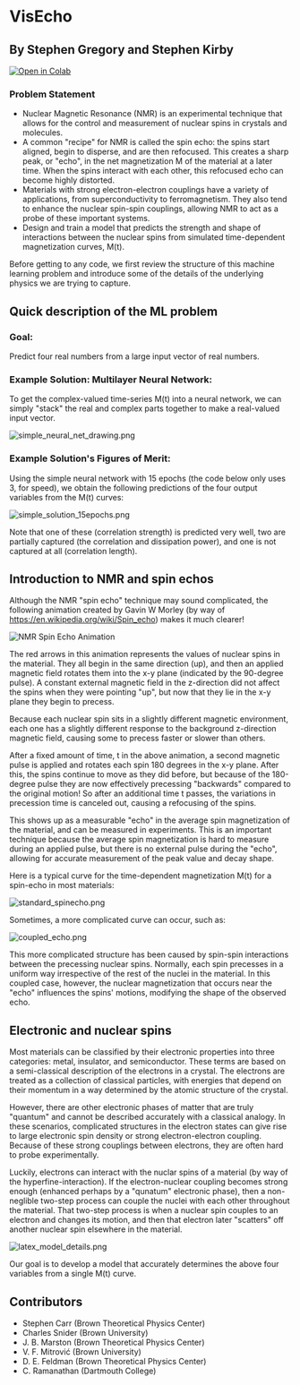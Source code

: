 
# VisEcho
## By Stephen Gregory and Stephen Kirby

<a href="https://colab.research.google.com/drive/1X0AfFm0FzBzKkzjryeGjrzdpMj1EkLso#scrollTo=yEdDGzR0R6Zb">
  <img src="https://colab.research.google.com/assets/colab-badge.svg" alt="Open in Colab"/>
</a>

### Problem Statement

- Nuclear Magnetic Resonance (NMR) is an experimental technique that allows for the control and measurement of nuclear spins in crystals and molecules.
- A common "recipe" for NMR is called the spin echo: the spins start aligned, begin to disperse, and are then refocused. This creates a sharp peak, or "echo", in the net magnetization M of the material at a later time. When the spins interact with each other, this refocused echo can become highly distorted.
- Materials with strong electron-electron couplings have a variety of applications, from superconductivity to ferromagnetism. They also tend to enhance the nuclear spin-spin couplings, allowing NMR to act as a probe of these important systems.
- Design and train a model that predicts the strength and shape of interactions between the nuclear spins from simulated time-dependent magnetization curves, M(t).

Before getting to any code, we first review the structure of this machine learning problem and introduce some of the details of the underlying physics we are trying to capture.


## Quick description of the ML problem

### Goal:
Predict four real numbers from a large input vector of real numbers.

### Example Solution:  Multilayer Neural Network:

To get the complex-valued time-series M(t) into a neural network, we can simply "stack" the real and complex parts together to make a real-valued input vector.

![simple_neural_net_drawing.png](imgs/simple_neural_net_drawing.png)

### Example Solution's Figures of Merit:

Using the simple neural network with 15 epochs (the code below only uses 3, for speed), we obtain the following predictions of the four output variables from the M(t) curves:

![simple_solution_15epochs.png](imgs/simple_solution_15epochs.png)

Note that one of these (correlation strength) is predicted very well, two are partially captured (the correlation and dissipation power), and one is not captured at all (correlation length).


## Introduction to NMR and spin echos


Although the NMR "spin echo" technique may sound complicated, the following animation created by Gavin W Morley (by way of https://en.wikipedia.org/wiki/Spin_echo) makes it much clearer!


![NMR Spin Echo Animation](imgs/HahnEcho_GWM.gif)


The red arrows in this animation represents the values of nuclear spins in the material.
They all begin in the same direction (up), and then an applied magnetic field rotates them into the x-y plane (indicated by the 90-degree pulse).
A constant external magnetic field in the z-direction did not affect the spins when they were pointing "up", but now that they lie in the x-y plane they begin to precess.


Because each nuclear spin sits in a slightly different magnetic environment, each one has a slightly different response to the background z-direction magnetic field, causing some to precess faster or slower than others.


After a fixed amount of time, t in the above animation, a second magnetic pulse is applied and rotates each spin 180 degrees in the x-y plane.
After this, the spins continue to move as they did before, but because of the 180-degree pulse they are now effectively precessing  "backwards" compared to the original motion!
So after an additional time t passes, the variations in precession time is canceled out, causing a refocusing of the spins.

This shows up as a measurable "echo" in the average spin magnetization of the material, and can be measured in experiments.
This is an important technique because the average spin magnetization is hard to measure during an applied pulse, but there is no external pulse during the "echo", allowing for accurate measurement of the peak value and decay shape.

Here is a typical curve for the time-dependent magnetization M(t) for a spin-echo in most materials:

![standard_spinecho.png](imgs/standard_spinecho.png)

Sometimes, a more complicated curve can occur, such as:

![coupled_echo.png](imgs/coupled_echo.png)

This more complicated structure has been caused by spin-spin interactions between the precessing nuclear spins. Normally, each spin precesses in a uniform way irrespective of the rest of the nuclei in the material. In this coupled case, however, the nuclear magnetization that occurs near the "echo" influences the spins' motions, modifying the shape of the observed echo.


## Electronic and nuclear spins

Most materials can be classified by their electronic properties into three categories: metal, insulator, and semiconductor.
These terms are based on a semi-classical description of the electrons in a crystal.
The electrons are treated as a collection of classical particles, with energies that depend on their momentum in a way determined by the atomic structure of the crystal.

However, there are other electronic phases of matter that are truly "quantum" and cannot be described accurately with a classical analogy.
In these scenarios, complicated structures in the electron states can give rise to large electronic spin density or strong electron-electron coupling.
Because of these strong couplings between electrons, they are often hard to probe experimentally.

Luckily, electrons can interact with the nuclar spins of a material (by way of the hyperfine-interaction).
If the electron-nuclear coupling becomes strong enough (enhanced perhaps by a "qunatum" electronic phase), then a non-neglible two-step process can couple the nuclei with each other throughout the material.
That two-step process is when a nuclear spin couples to an electron and changes its motion, and then that electron later "scatters" off another nuclear spin elsewhere in the material.

![latex_model_details.png](imgs/latex_model_details.png)

Our goal is to develop a model that accurately determines the above four variables from a single M(t) curve.

## Contributors

- Stephen Carr (Brown Theoretical Physics Center)
- Charles Snider (Brown University)
- J. B. Marston (Brown Theoretical Physics Center)
- V. F. Mitrović (Brown University)
- D. E. Feldman (Brown Theoretical Physics Center)
- C. Ramanathan (Dartmouth College)

